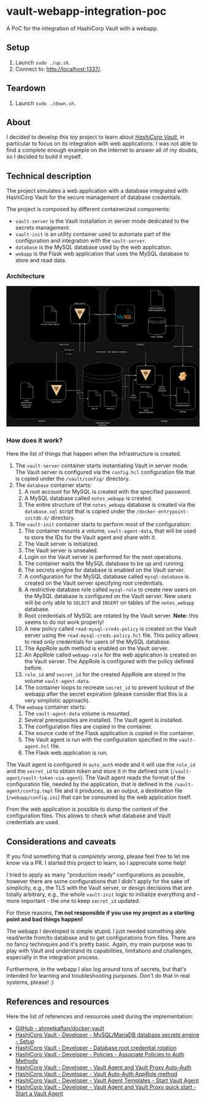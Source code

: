 # vault-webapp-integration-poc

A PoC for the integration of HashiCorp Vault with a webapp.

## Setup

1. Launch `sudo ./up.sh`.
2. Connect to: [http://localhost:1337/](http://localhost:1337/).

## Teardown

1. Launch `sudo ./down.sh`.

## About

I decided to develop this toy project to learn about [*HashiCorp Vault*](https://www.vaultproject.io/), in particular to focus on its integration with web applications. I was not able to find a complete enough example on the Internet to answer all of my doubts, so I decided to build it myself.

## Technical description

The project simulates a web application with a database integrated with HashiCorp Vault for the secure management of database credentials.

The project is composed by different containerized components:
* `vault-server` is the Vault installation in server mode dedicated to the secrets management.
* `vault-init` is an utility container used to automate part of the configuration and integration with the `vault-server`.
* `database` is the MySQL database used by the web application.
* `webapp` is the Flask web application that uses the MySQL database to store and read data.

### Architecture

![](vault-webapp-integration-poc.png)

### How does it work?

Here the list of things that happen when the infrastructure is created.

1. The `vault-server` container starts instantiating Vault in server mode. The Vault server is configured via the `config.hcl` configuration file that is copied under the `/vault/config/` directory.
1. The `database` container starts:
   1. A root account for MySQL is created with the specified password.
   1. A MySQL database called `notes_webapp` is created.
   1. The entire structure of the `notes_webapp` database is created via the `database.sql` script that is copied under the `/docker-entrypoint-initdb.d/` directory.
1. The `vault-init` container starts to perform most of the configuration:
   1. The container mounts a volume, `vault-agent-data`, that will be used to store the IDs for the Vault agent and share with it.
   1. The Vault server is initialized.
   1. The Vault server is unsealed.
   1. Login on the Vault server is performed for the next operations.
   1. The container waits the MySQL database to be up and running.
   1. The secrets engine for database is enabled on the Vault server.
   1. A configuration for the MySQL database called `mysql-database` is created on the Vault server specifying root credentials.
   1. A restrictive database role called `mysql-role` to create new users on the MySQL database is configured on the Vault server. New users will be only able to `SELECT` and `INSERT` on tables of the `notes_webapp` database.
   1. Root credentials of MySQL are rotated by the Vault server. **Note:** this seems to do not work properly!
   1. A new policy called `read-mysql-creds-policy` is created on the Vault server using the `read-mysql-creds-policy.hcl` file. This policy allows to read only credentials for users of the MySQL database.
   1. The AppRole auth method is enabled on the Vault server.
   1. An AppRole called `webapp-role` for the web application is created on the Vault server. The AppRole is configured with the policy defined before.
   1. `role_id` and `secret_id` for the created AppRole are stored in the volume `vault-agent-data`.
   1. The container loops to recreate `secret_id` to prevent lockout of the webapp after the secret expiration (please consider that this is a very simplistic approach).
1. The `webapp` container starts:
   1. The `vault-agent-data` volume is mounted.
   1. Several prerequisites are installed. The Vault agent is installed.
   1. The configuration files are copied in the container.
   1. The source code of the Flask application is copied in the container.
   1. The Vault agent is run with the configuration specified in the `vault-agent.hcl` file.
   1. The Flask web application is run.

The Vault agent is configured in `auto_auth` mode and it will use the `role_id` and the `secret_id` to obtain token and store it in the defined sink (`/vault-agent/vault-token-via-agent`). The Vault agent reads the format of the configuration file, needed by the application, that is defined in the `/vault-agent/config.tmpl` file and it produces, as an output, a destination file (`/webapp/config.ini`) that can be consumed by the web application itself.

From the web application is possible to dump the content of the configuration files. This allows to check what database and Vault credentials are used.

## Considerations and caveats

If you find something that is *completely wrong*, please feel free to let me know via a PR. I started this project to learn, so I appreciate some help!

I tried to apply as many "production ready" configurations as possible, however there are some configurations that I didn't apply for the sake of simplicity, e.g., the TLS with the Vault server, or design decisions that are totally arbitrary, e.g., the whole `vault-init` logic to initialize everything and - more important - the one to keep `secret_id` updated.

For these reasons, **I'm not responsible if you use my project as a starting point and bad things happen!**

The webapp I developed is simple stupid. I just needed something able read/write from/to database and to get configurations from files. There are no fancy techniques and it's pretty basic. Again, my main purpose was to play with Vault and understand its capabilities, limitations and challenges, especially in the integration process.

Furthermore, in the webapp I also log around tons of secrets, but that's intended for learning and troubleshooting purposes. Don't do that in real systems, please! :)

## References and resources

Here the list of references and resources used during the implementation:
* [GitHub - ahmetkaftan/docker-vault](https://github.com/ahmetkaftan/docker-vault)
* [HashiCorp Vault - Developer - MySQL/MariaDB database secrets engine - Setup](https://developer.hashicorp.com/vault/docs/secrets/databases/mysql-maria#setup)
* [HashiCorp Vault - Developer - Database root credential rotation](https://developer.hashicorp.com/vault/tutorials/db-credentials/database-root-rotation#step-3-rotate-the-root-credentials)
* [HashiCorp Vault - Developer - Policies - Associate Policies to Auth Methods](https://developer.hashicorp.com/vault/tutorials/getting-started/getting-started-policies#associate-policies-to-auth-methods)
* [HashiCorp Vault - Developer - Vault Agent and Vault Proxy Auto-Auth](https://developer.hashicorp.com/vault/docs/agent-and-proxy/autoauth)
* [HashiCorp Vault - Developer - Vault Auto-Auth AppRole method](https://developer.hashicorp.com/vault/docs/agent-and-proxy/autoauth/methods/approle)
* [HashiCorp Vault - Developer - Vault Agent Templates - Start Vault Agent](https://developer.hashicorp.com/vault/tutorials/vault-agent/agent-templates#start-vault-agent)
* [HashiCorp Vault - Developer - Vault Agent and Vault Proxy quick start - Start a Vault Agent](https://developer.hashicorp.com/vault/tutorials/vault-agent/agent-quick-start#start-a-vault-agent)

